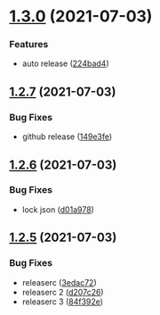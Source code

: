 # [1.3.0](https://github.com/atian25/github-actions-test/compare/v1.2.7...v1.3.0) (2021-07-03)


### Features

* auto release ([224bad4](https://github.com/atian25/github-actions-test/commit/224bad40b89e3c5ffbbd3975a2b33cafe4210998))

## [1.2.7](https://github.com/atian25/github-actions-test/compare/v1.2.6...v1.2.7) (2021-07-03)


### Bug Fixes

* github release ([149e3fe](https://github.com/atian25/github-actions-test/commit/149e3fe4f0ad25150f02ddb0581377485e9662b0))

## [1.2.6](https://github.com/atian25/github-actions-test/compare/v1.2.5...v1.2.6) (2021-07-03)


### Bug Fixes

* lock json ([d01a978](https://github.com/atian25/github-actions-test/commit/d01a978b04d4f9bfbce173f427cab53482578946))

## [1.2.5](https://github.com/atian25/github-actions-test/compare/v1.2.4...v1.2.5) (2021-07-03)


### Bug Fixes

* releaserc ([3edac72](https://github.com/atian25/github-actions-test/commit/3edac7202d5570191b5a4d147da90d27767fed3f))
* releaserc 2 ([d207c26](https://github.com/atian25/github-actions-test/commit/d207c2645af6d3380074fad8fc807f16e667f936))
* releaserc 3 ([84f392e](https://github.com/atian25/github-actions-test/commit/84f392e46bde70245fdc303ad3232960d873eb39))
